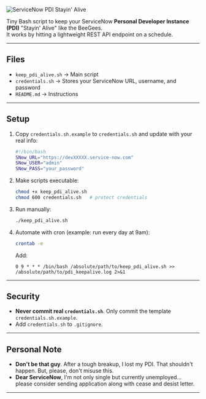 ![ServiceNow PDI Stayin' Alive](./staying_alive_banner.png)

Tiny Bash script to keep your ServiceNow **Personal Developer Instance (PDI)** "Stayin' Alive" like the BeeGees.  
It works by hitting a lightweight REST API endpoint on a schedule.

---

## Files
- `keep_pdi_alive.sh` → Main script
- `credentials.sh` → Stores your ServiceNow URL, username, and password
- `README.md` → Instructions


---

## Setup

1. Copy `credentials.sh.example` to `credentials.sh` and update with your real info:
   ```bash
   #!/bin/bash
   SNow_URL="https://devXXXXX.service-now.com"
   SNow_USER="admin"
   SNow_PASS="your_password"
   ```

2. Make scripts executable:
   ```bash
   chmod +x keep_pdi_alive.sh
   chmod 600 credentials.sh   # protect credentials
   ```

3. Run manually:
   ```bash
   ./keep_pdi_alive.sh
   ```

4. Automate with cron (example: run every day at 9am):
   ```bash
   crontab -e
   ```
   Add:
   ```
   0 9 * * * /bin/bash /absolute/path/to/keep_pdi_alive.sh >> /absolute/path/to/pdi_keepalive.log 2>&1
   ```

---

## Security
- **Never commit real `credentials.sh`**. Only commit the template `credentials.sh.example`.
- Add `credentials.sh` to `.gitignore`.

---

## Personal Note
- **Don't be that guy**. After a tough breakup, I lost my PDI. That shouldn't happen. But, please, don't misuse this. 
- **Dear ServiceNow**, I'm not only single but currently unemployed... please consider sending application along with cease and desist letter. 

---
